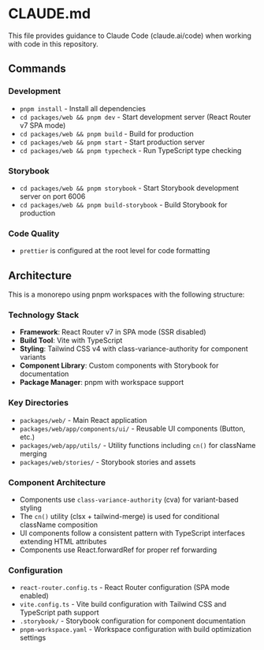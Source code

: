 # CLAUDE.md

This file provides guidance to Claude Code (claude.ai/code) when working with code in this repository.

## Commands

### Development
- `pnpm install` - Install all dependencies
- `cd packages/web && pnpm dev` - Start development server (React Router v7 SPA mode)
- `cd packages/web && pnpm build` - Build for production
- `cd packages/web && pnpm start` - Start production server
- `cd packages/web && pnpm typecheck` - Run TypeScript type checking

### Storybook
- `cd packages/web && pnpm storybook` - Start Storybook development server on port 6006
- `cd packages/web && pnpm build-storybook` - Build Storybook for production

### Code Quality
- `prettier` is configured at the root level for code formatting

## Architecture

This is a monorepo using pnpm workspaces with the following structure:

### Technology Stack
- **Framework**: React Router v7 in SPA mode (SSR disabled)
- **Build Tool**: Vite with TypeScript
- **Styling**: Tailwind CSS v4 with class-variance-authority for component variants
- **Component Library**: Custom components with Storybook for documentation
- **Package Manager**: pnpm with workspace support

### Key Directories
- `packages/web/` - Main React application
- `packages/web/app/components/ui/` - Reusable UI components (Button, etc.)
- `packages/web/app/utils/` - Utility functions including `cn()` for className merging
- `packages/web/stories/` - Storybook stories and assets

### Component Architecture
- Components use `class-variance-authority` (cva) for variant-based styling
- The `cn()` utility (clsx + tailwind-merge) is used for conditional className composition
- UI components follow a consistent pattern with TypeScript interfaces extending HTML attributes
- Components use React.forwardRef for proper ref forwarding

### Configuration
- `react-router.config.ts` - React Router configuration (SPA mode enabled)
- `vite.config.ts` - Vite build configuration with Tailwind CSS and TypeScript path support
- `.storybook/` - Storybook configuration for component documentation
- `pnpm-workspace.yaml` - Workspace configuration with build optimization settings